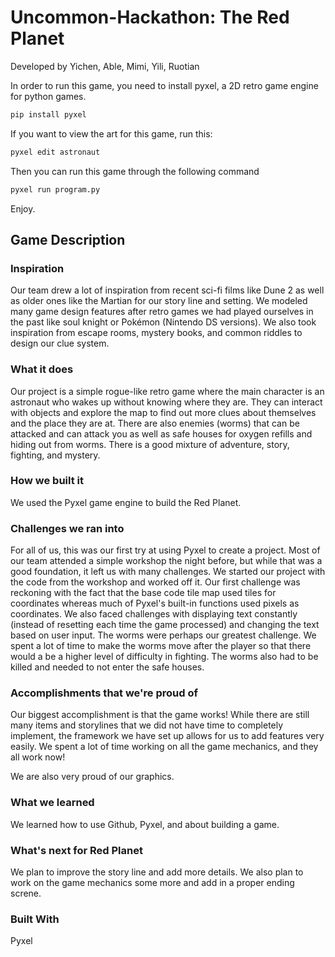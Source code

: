 # Uncommon-Hackathon: The Red Planet
Developed by Yichen, Able, Mimi, Yili, Ruotian

In order to run this game, you need to install pyxel, a 2D retro game engine for python games.
```python
pip install pyxel
```
If you want to view the art for this game, run this:
```python
pyxel edit astronaut
```
Then you can run this game through the following command
```python
pyxel run program.py
```
Enjoy.

## Game Description
### Inspiration
Our team drew a lot of inspiration from recent sci-fi films like Dune 2 as well as older ones like the Martian for our story line and setting. We modeled many game design features after retro games we had played ourselves in the past like soul knight or Pokémon (Nintendo DS versions). We also took inspiration from escape rooms, mystery books, and common riddles to design our clue system.

### What it does
Our project is a simple rogue-like retro game where the main character is an astronaut who wakes up without knowing where they are. They can interact with objects and explore the map to find out more clues about themselves and the place they are at. There are also enemies (worms) that can be attacked and can attack you as well as safe houses for oxygen refills and hiding out from worms. There is a good mixture of adventure, story, fighting, and mystery.

### How we built it
We used the Pyxel game engine to build the Red Planet.

### Challenges we ran into
For all of us, this was our first try at using Pyxel to create a project. Most of our team attended a simple workshop the night before, but while that was a good foundation, it left us with many challenges. We started our project with the code from the workshop and worked off it. Our first challenge was reckoning with the fact that the base code tile map used tiles for coordinates whereas much of Pyxel's built-in functions used pixels as coordinates. We also faced challenges with displaying text constantly (instead of resetting each time the game processed) and changing the text based on user input. The worms were perhaps our greatest challenge. We spent a lot of time to make the worms move after the player so that there would a be a higher level of difficulty in fighting. The worms also had to be killed and needed to not enter the safe houses.

### Accomplishments that we're proud of
Our biggest accomplishment is that the game works! While there are still many items and storylines that we did not have time to completely implement, the framework we have set up allows for us to add features very easily. We spent a lot of time working on all the game mechanics, and they all work now!

We are also very proud of our graphics.

### What we learned
We learned how to use Github, Pyxel, and about building a game.

### What's next for Red Planet
We plan to improve the story line and add more details. We also plan to work on the game mechanics some more and add in a proper ending screne.

### Built With
Pyxel